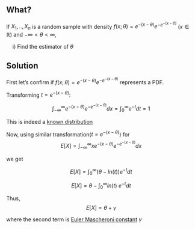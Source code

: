 ## What?

If $X_1,..,X_n$ is a random sample with density $f(x;\theta)=e^{-(x-\theta)}e^{-e^{-(x-\theta)}}$ ($x \in\mathbb{R}$) and $-\infty<\theta<\infty$,

$\quad$i) Find the estimator of $\theta$



## Solution

First let’s confirm if  $f(x;\theta)=e^{-(x-\theta)}e^{-e^{-(x-\theta)}}$ represents a PDF.

Transforming $t=e^{-({x-\theta})}$:

$$\int_{-\infty}^{\infty} e^{-(x-\theta)}e^{-e^{-(x-\theta)}}dx  = \int_{0}^{\infty} e^{-t} dt = 1$$

This is indeed a [known distribution](http://en.wikipedia.org/wiki/Gumbel_distribution)

Now, using similar transformation($t=e^{-(x-\theta)}$) for $$E[X]=\int_{-\infty}^\infty xe^{-(x-\theta)}e^{-e^{-(x-\theta)}}dx$$

we get


$$E[X]=\int_{0}^\infty (\theta-ln (t))e^{-t}dt$$


$$E[X]=\theta - \int_{0}^\infty  ln (t)\ e^{-t}dt$$


Thus, 
$$ E[X] = \theta + \gamma$$

where the second term is [Euler Mascheroni constant](http://en.wikipedia.org/wiki/Euler%E2%80%93Mascheroni_constant) $\gamma$ 
